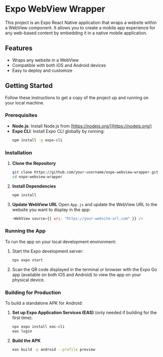 # Expo WebView Wrapper

This project is an Expo React Native application that wraps a website within a WebView component. It allows you to create a mobile app experience for any web-based content by embedding it in a native mobile application.

## Features

- Wraps any website in a WebView
- Compatible with both iOS and Android devices
- Easy to deploy and customize

## Getting Started

Follow these instructions to get a copy of the project up and running on your local machine.

### Prerequisites

- **Node.js**: Install Node.js from [https://nodejs.org/](https://nodejs.org/)
- **Expo CLI**: Install Expo CLI globally by running:
  ```bash
  npm install -g expo-cli
  ```

### Installation

1. **Clone the Repository**

   ```bash
   git clone https://github.com/your-username/expo-webview-wrapper.git
   cd expo-webview-wrapper
   ```

2. **Install Dependencies**

   ```bash
   npm install
   ```

3. **Update WebView URL**
   Open `App.js` and update the WebView URL to the website you want to display in the app:
   ```javascript
   <WebView source={{ uri: "https://your-website-url.com" }} />
   ```

### Running the App

To run the app on your local development environment:

1. Start the Expo development server:

   ```bash
   npx expo start
   ```

2. Scan the QR code displayed in the terminal or browser with the Expo Go app (available on both iOS and Android) to view the app on your physical device.

### Building for Production

To build a standalone APK for Android:

1. **Set up Expo Application Services (EAS)** (only needed if building for the first time).

   ```bash
   npx expo install eas-cli
   eas login
   ```

2. **Build the APK**
   ```bash
   eas build -p android --profile preview
   ```
